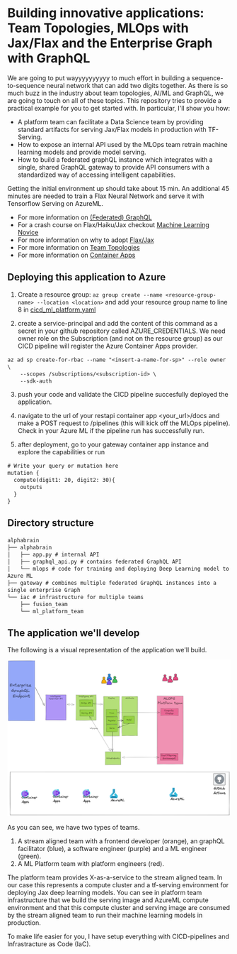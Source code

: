 # Building innovative applications: Team Topologies, MLOps with Jax/Flax and the Enterprise Graph with GraphQL

We are going to put wayyyyyyyyyy to much effort in building a sequence-to-sequence neural network that can add two digits together. As there is so much buzz in the industry about team topologies, AI/ML and GraphQL, we are going to touch on all of these topics. This repository tries to provide a practical example for you to get started with.
In particular, I'll show you how:
- A platform team can facilitate a Data Science team by providing standard artifacts for serving Jax/Flax models in production with TF-Serving.
- How to expose an internal API used by the MLOps team retrain machine learning models and provide model serving.
- How to build a federated graphQL instance which integrates with a single, shared GraphQL gateway to provide API consumers with a standardized way of accessing intelligent capabilities.

Getting the initial environment up should take about 15 min. An additional 45 minutes are needed to train a Flax Neural Network and serve it with Tensorflow Serving on AzureML.

- For more information on [(Federated) GraphQL](https://github.com/Sruinard/federated-graphql)
- For a crash course on Flax/Haiku/Jax checkout [Machine Learning Novice](https://github.com/Sruinard/machine_learning_novice)
- For more information on why to adopt [Flax/Jax](https://github.com/Sruinard/jax_as_your_deep_learning_framework)
- For more information on [Team Topologies](https://teamtopologies.com/)
- For more information on [Container Apps](https://teamtopologies.com/)

## Deploying this application to Azure

1. Create a resource group:
   `az group create --name <resource-group-name> --location <location>` and add your resource group name to line 8 in [cicd_ml_platform.yaml](./.github/workflows/cicd_ml_platform.yaml)

2. create a service-principal and add the content of this command as a secret in your github
   repository called AZURE_CREDENTIALS. We need owner role on the Subscription (and not on the resource group) as our CICD pipeline will register the Azure Container Apps provider.

```
az ad sp create-for-rbac --name "<insert-a-name-for-sp>" --role owner \
    --scopes /subscriptions/<subscription-id> \
    --sdk-auth
```

3. push your code and validate the CICD pipeline succesfully deployed the application.

4. navigate to the url of your restapi container app <your_url>/docs and make a POST request to /pipelines (this will kick off the MLOps pipeline). Check in your Azure ML if the pipeline run has successfully run.

5. after deployment, go to your gateway container app instance and explore the capabilities or run
```
# Write your query or mutation here
mutation {
  compute(digit1: 20, digit2: 30){
    outputs
  }
}
```

## Directory structure

```
alphabrain
├── alphabrain
│   ├── app.py # internal API
│   ├── graphql_api.py # contains federated GraphQL API
│   └── mlops # code for training and deploying Deep Learning model to Azure ML
├── gateway # combines multiple federated GraphQL instances into a single enterprise Graph
└── iac # infrastructure for multiple teams
    ├── fusion_team
    └── ml_platform_team
```

## The application we'll develop

The following is a visual representation of the application we'll build.

![Our super Smart Application called AlphaBrain](./assets/mlops_with_jax.png)

As you can see, we have two types of teams. 
1) A stream aligned team with a frontend developer (orange), an graphQL facilitator (blue), a software engineer (purple) and a ML engineer (green). 
2) A ML Platform team with platform engineers (red).

The platform team provides X-as-a-service to the stream aligned team. In our case this represents a compute cluster and a tf-serving environment for deploying Jax deep learning models. You can see in platform team infrastructure that we build the serving image and AzureML compute environment and that this compute cluster and serving image are consumed by the stream aligned team to run their machine learning models in production.

To make life easier for you, I have setup everything with CICD-pipelines and Infrastracture as Code (IaC).

